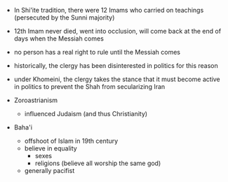 - In Shi'ite tradition, there were 12 Imams who carried on teachings (persecuted by the Sunni majority)
- 12th Imam never died, went into occlusion, will come back at the end of days when the Messiah comes
- no person has a real right to rule until the Messiah comes
- historically, the clergy has been disinterested in politics for this reason
- under Khomeini, the clergy takes the stance that it must become active in politics to prevent the Shah from secularizing Iran

- Zoroastrianism
	- influenced Judaism (and thus Christianity)

- Baha'i
	- offshoot of Islam in 19th century
	- believe in equality
		- sexes
		- religions (believe all worship the same god)
	- generally pacifist
